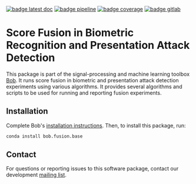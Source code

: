 [![badge latest doc](https://img.shields.io/badge/docs-latest-orange.svg)](https://www.idiap.ch/software/bob/docs/bob/bob.fusion.base/master/sphinx/index.html)
[![badge pipeline](https://gitlab.idiap.ch/bob/bob.fusion.base/badges/master/pipeline.svg)](https://gitlab.idiap.ch/bob/bob.fusion.base/commits/master)
[![badge coverage](https://gitlab.idiap.ch/bob/bob.fusion.base/badges/master/coverage.svg)](https://www.idiap.ch/software/bob/docs/bob/bob.fusion.base/master/coverage/)
[![badge gitlab](https://img.shields.io/badge/gitlab-project-0000c0.svg)](https://gitlab.idiap.ch/bob/bob.fusion.base)

# Score Fusion in Biometric Recognition and Presentation Attack Detection

This package is part of the signal-processing and machine learning toolbox
[Bob](https://www.idiap.ch/software/bob). It runs score fusion in biometric and
presentation attack detection experiments using various algorithms. It provides
several algorithms and scripts to be used for running and reporting fusion
experiments.

## Installation

Complete Bob's
[installation instructions](https://www.idiap.ch/software/bob/install). Then,
to install this package, run:

``` sh
conda install bob.fusion.base
```

## Contact

For questions or reporting issues to this software package, contact our
development [mailing list](https://www.idiap.ch/software/bob/discuss).
